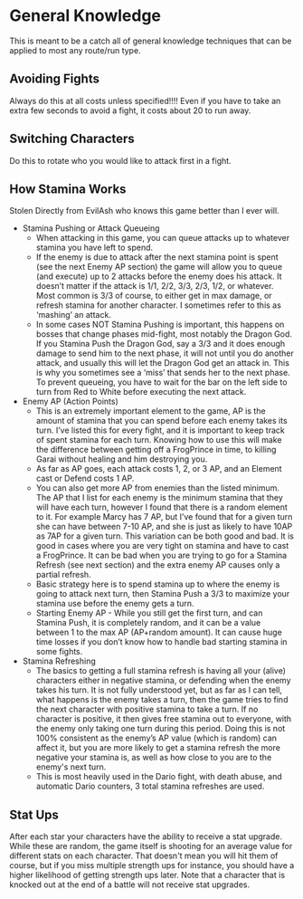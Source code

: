 # General Knowledge

This is meant to be a catch all of general knowledge techniques that can be
applied to most any route/run type.

## Avoiding Fights

Always do this at all costs unless specified!!!! Even if you have to take an
extra few seconds to avoid a fight, it costs about 20 to run away.

## Switching Characters

Do this to rotate who you would like to attack first in a fight.

## How Stamina Works

Stolen Directly from EvilAsh who knows this game better than I ever will.

  * Stamina Pushing or Attack Queueing
    * When attacking in this game, you can queue attacks up to whatever stamina
      you have left to spend. 
    * If the enemy is due to attack after the next stamina point is spent (see
      the next Enemy AP section) the game will allow you to queue (and execute)
      up to 2 attacks before the enemy does his attack. It doesn’t matter if the
      attack is 1/1, 2/2, 3/3, 2/3, 1/2, or whatever.  Most common is 3/3 of
      course, to either get in max damage, or refresh stamina for another
      character.  I sometimes refer to this as ‘mashing’ an attack.
    * In some cases NOT Stamina Pushing is important, this happens on bosses
      that change phases mid-fight, most notably the Dragon God. If you Stamina
      Push the Dragon God, say a 3/3 and it does enough damage to send him to
      the next phase, it will not until you do another attack, and usually this
      will let the Dragon God get an attack in. This is why you sometimes see a
      ‘miss’ that sends her to the next phase.  To prevent queueing, you have to
      wait for the bar on the left side to turn from Red to White before
      executing the next attack.
  * Enemy AP (Action Points)
    * This is an extremely important element to the game, AP is the amount of
      stamina that you can spend before each enemy takes its turn. I’ve listed
      this for every fight, and it is important to keep track of spent stamina
      for each turn.  Knowing how to use this will make the difference between
      getting off a FrogPrince in time, to killing Garai without healing and him
      destroying you.
    * As far as AP goes, each attack costs 1, 2, or 3 AP, and an Element cast or
      Defend costs 1 AP.
    * You can also get more AP from enemies than the listed minimum. The AP that
      I list for each enemy is the minimum stamina that they will have each
      turn, however I found that there is a random element to it. For example
      Marcy has 7 AP, but I’ve found that for a given turn she can have between
      7-10 AP, and she is just as likely to have 10AP as 7AP for a given turn.
      This variation can be both good and bad. It is good in cases where you are
      very tight on stamina and have to cast a FrogPrince. It can be bad when
      you are trying to go for a Stamina Refresh (see next section) and the
      extra enemy AP causes only a partial refresh.
    * Basic strategy here is to spend stamina up to where the enemy is going to
      attack next turn, then Stamina Push a 3/3 to maximize your stamina use
      before the enemy gets a turn.
    * Starting Enemy AP - While you still get the first turn, and can Stamina
      Push, it is completely random, and it can be a value between 1 to the max
      AP (AP+random amount). It can cause huge time losses if you don’t know how
      to handle bad starting stamina in some fights.
  * Stamina Refreshing
    * The basics to getting a full stamina refresh is having all your (alive)
      characters either in negative stamina, or defending when the enemy takes
      his turn. It is not fully understood yet, but as far as I can tell, what
      happens is the enemy takes a turn, then the game tries to find the next
      character with positive stamina to take a turn. If no character is
      positive, it then gives free stamina out to everyone, with the enemy only
      taking one turn during this period. Doing this is not 100% consistent as
      the enemy’s AP value (which is random) can affect it, but you are more
      likely to get a stamina refresh the more negative your stamina is, as well
      as how close to you are to the enemy's next turn.
    * This is most heavily used in the Dario fight, with death abuse, and
      automatic Dario counters, 3 total stamina refreshes are used.

## Stat Ups

After each star your characters have the ability to receive a stat upgrade.
While these are random, the game itself is shooting for an average value for
different stats on each character. That doesn't mean you will hit them of
course, but if you miss multiple strength ups for instance, you should have a
higher likelihood of getting strength ups later. Note that a character that is
knocked out at the end of a battle will not receive stat upgrades.